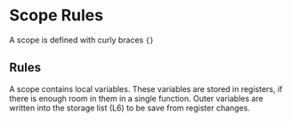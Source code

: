 Scope Rules
===========

A scope is defined with curly braces `{}`

Rules
-----

A scope contains local variables. These variables are stored in registers, if there is enough room in them in a single function. Outer variables are written into the storage list (L6) to be save from register changes. 
